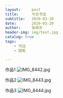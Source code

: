 ```yaml
---
layout:     post
title:      今日书法
subtitle:   2020-03-20
date:       2020-03-20
author:     张成东
header-img: img/test.jpg
catalog: true
tags:
    - 书法
    - 随笔

---
```

作品1
![IMG_8442.jpg](https://i.loli.net/2020/03/20/swvNdxIhQokBJZX.jpg)

作品2
![IMG_8443.jpg](https://i.loli.net/2020/03/20/8x1oVYAMpguQJNz.jpg)

作品3
![IMG_8444.jpg](https://i.loli.net/2020/03/20/3KNslt8fzpiCmOk.jpg)